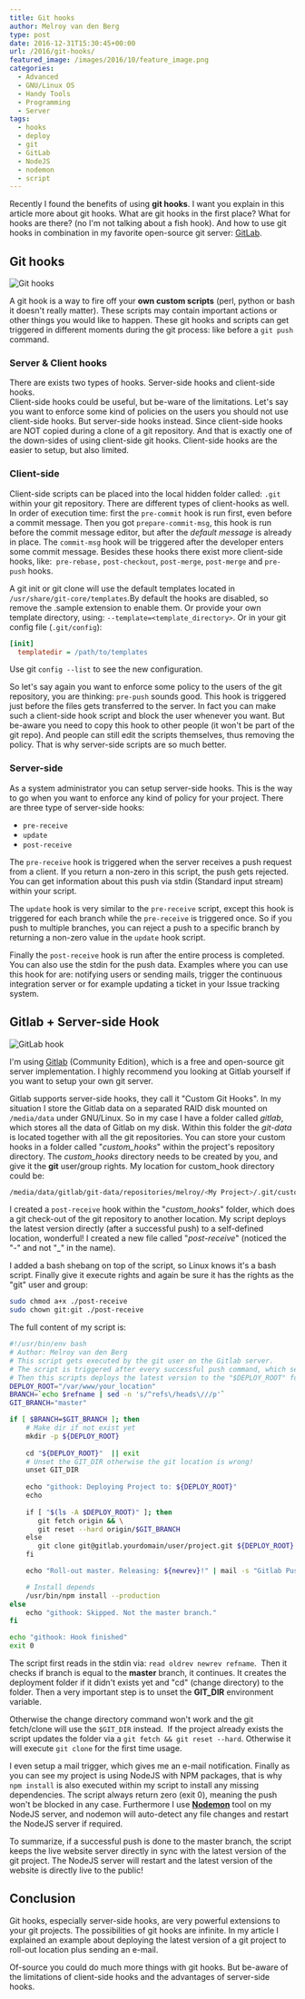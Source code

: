 ```yaml
---
title: Git hooks
author: Melroy van den Berg
type: post
date: 2016-12-31T15:30:45+00:00
url: /2016/git-hooks/
featured_image: /images/2016/10/feature_image.png
categories:
  - Advanced
  - GNU/Linux OS
  - Handy Tools
  - Programming
  - Server
tags:
  - hooks
  - deploy
  - git
  - GitLab
  - NodeJS
  - nodemon
  - script
---
```


Recently I found the benefits of using **git hooks**. I want you explain in this article more about git hooks. What are git hooks in the first place? What for hooks are there? (no I'm not talking about a fish hook). And how to use git hooks in combination in my favorite open-source git server: [GitLab](https://server.melroy.org).

## Git hooks

![Git hooks](/images/2016/10/git_hook.png)

A git hook is a way to fire off your **own custom scripts** (perl, python or bash it doesn't really matter). These scripts may contain important actions or other things you would like to happen. These git hooks and scripts can get triggered in different moments during the git process: like before a `git push` command.

### Server & Client hooks

There are exists two types of hooks. Server-side hooks and client-side hooks.  
Client-side hooks could be useful, but be-ware of the limitations. Let's say you want to enforce some kind of policies on the users you should not use client-side hooks. But server-side hooks instead. Since client-side hooks are NOT copied during a clone of a git repository. And that is exactly one of the down-sides of using client-side git hooks. Client-side hooks are the easier to setup, but also limited.

### Client-side

Client-side scripts can be placed into the local hidden folder called: `.git` within your git repository. There are different types of client-hooks as well. In order of execution time: first the `pre-commit` hook is run first, even before a commit message. Then you got `prepare-commit-msg`, this hook is run before the commit message editor, but after the _default message_ is already in place. The `commit-msg` hook will be triggered after the developer enters some commit message. Besides these hooks there exist more client-side hooks, like:  `pre-rebase,` `post-checkout`, `post-merge`, `post-merge` and `pre-push` hooks.

A git init or git clone will use the default templates located in `/usr/share/git-core/templates`.By default the hooks are disabled, so remove the .sample extension to enable them. Or provide your own template directory, using: `--template=<template_directory>`. Or in your git config file (`.git/config`):

```ini
[init]
  templatedir = /path/to/templates
```

Use git `config --list` to see the new configuration.

So let's say again you want to enforce some policy to the users of the git repository, you are thinking: `pre-push` sounds good. This hook is triggered just before the files gets transferred to the server. In fact you can make  such a client-side hook script and block the user whenever you want. But be-aware you need to copy this hook to other people (it won't be part of the git repo). And people can still edit the scripts themselves, thus removing the policy. That is why server-side scripts are so much better.

### Server-side

As a system administrator you can setup server-side hooks. This is the way to go when you want to enforce any kind of policy for your project. There are three type of server-side hooks:

- `pre-receive`
- `update`
- `post-receive`

The `pre-receive` hook is triggered when the server receives a push request from a client. If you return a non-zero in this script, the push gets rejected. You can get information about this push via stdin (Standard input stream) within your script.

The `update` hook is very similar to the `pre-receive` script, except this hook is triggered for each branch while the `pre-receive` is triggered once. So if you push to multiple branches, you can reject a push to a specific branch by returning a non-zero value in the `update` hook script.

Finally the `post-receive` hook is run after the entire process is completed. You can also use the stdin for the push data. Examples where you can use this hook for are: notifying users or sending mails, trigger the continuous integration server or for example updating a ticket in your Issue tracking system.

## Gitlab + Server-side Hook

![GitLab hook](/images/2016/10/gitlab_hook.png)

I'm using [Gitlab](https://about.gitlab.com/features/#community) (Community Edition), which is a free and open-source git server implementation. I highly recommend you looking at Gitlab yourself if you want to setup your own git server.

Gitlab supports server-side hooks, they call it "Custom Git Hooks". In my situation I store the Gitlab data on a separated RAID disk mounted on `/media/data` under GNU/Linux. So in my case I have a folder called _gitlab_, which stores all the data of Gitlab on my disk. Within this folder the _git-data_ is located together with all the git repositories. You can store your custom hooks in a folder called "_custom_hooks_" within the project's repository directory. The _custom_hooks_ directory needs to be created by you, and give it the **git** user/group rights. My location for custom_hook directory could be:

```sh
/media/data/gitlab/git-data/repositories/melroy/<My Project>/.git/custom_hooks
```

I created a `post-receive` hook within the "_custom_hooks_" folder, which does a git check-out of the git repository to another location. My script deploys the latest version directly (after a successful push) to a self-defined location, wonderful! I created a new file called "_post-receive_" (noticed the "-" and not "\_" in the name).

I added a bash shebang on top of the script, so Linux knows it's a bash script. Finally give it execute rights and again be sure it has the rights as the "git" user and group:

```sh
sudo chmod a+x ./post-receive
sudo chown git:git ./post-receive
```

The full content of my script is:

```bash
#!/usr/bin/env bash
# Author: Melroy van den Berg
# This script gets executed by the git user on the Gitlab server.
# The script is triggered after every successful push command, which sends new data to the server.
# Then this scripts deploys the latest version to the "$DEPLOY_ROOT" folder.
DEPLOY_ROOT="/var/www/your_location"
BRANCH=`echo $refname | sed -n 's/^refs\/heads\///p'`
GIT_BRANCH="master"

if [ $BRANCH=$GIT_BRANCH ]; then
    # Make dir if not exist yet
    mkdir -p ${DEPLOY_ROOT}
    
    cd "${DEPLOY_ROOT}"  || exit
    # Unset the GIT_DIR otherwise the git location is wrong!
    unset GIT_DIR
    
    echo "githook: Deploying Project to: ${DEPLOY_ROOT}"
    echo
    
    if [ "$(ls -A $DEPLOY_ROOT)" ]; then
       git fetch origin && \
       git reset --hard origin/$GIT_BRANCH
    else
       git clone git@gitlab.yourdomain/user/project.git ${DEPLOY_ROOT} -b $GIT_BRANCH
    fi

    echo "Roll-out master. Releasing: ${newrev}!" | mail -s "Gitlab Push" "your@email.com"

    # Install depends
    /usr/bin/npm install --production
else
    echo "githook: Skipped. Not the master branch."
fi

echo "githook: Hook finished"
exit 0
```

The script first reads in the stdin via: `read oldrev newrev refname`.  Then it checks if branch is equal to the **master** branch, it continues. It creates the deployment folder if it didn't exists yet and "cd" (change directory) to the folder. Then a very important step is to unset the **GIT_DIR** environment variable.

Otherwise the change directory command won't work and the git fetch/clone will use the `$GIT_DIR` instead.  If the project already exists the script updates the folder via a `git fetch && git reset --hard`. Otherwise it will execute `git clone` for the first time usage.

I even setup a mail trigger, which gives me an e-mail notification. Finally as you can see my project is using NodeJS with NPM packages, that is why `npm install` is also executed within my script to install any missing dependencies. The script always return zero (exit 0), meaning the push won't be blocked in any case. Furthermore I use [**Nodemon**](https://github.com/remy/nodemon) tool on my NodeJS server, and nodemon will auto-detect any file changes and restart the NodeJS server if required.

To summarize, if a successful push is done to the master branch, the script keeps the live website server directly in sync with the latest version of the git project. The NodeJS server will restart and the latest version of the website is directly live to the public!

## Conclusion

Git hooks, especially server-side hooks, are very powerful extensions to your git projects. The possibilities of git hooks are infinite. In my article I explained an example about deploying the latest version of a git project to roll-out location plus sending an e-mail.

Of-source you could do much more things with git hooks. But be-aware of the limitations of client-side hooks and the advantages of server-side hooks.
